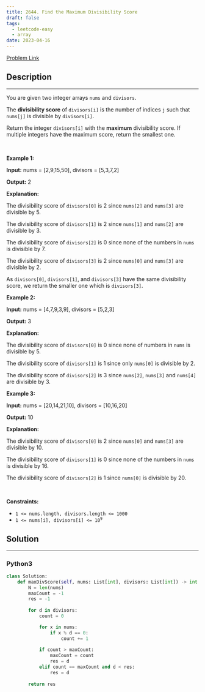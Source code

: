 ```yaml
---
title: 2644. Find the Maximum Divisibility Score
draft: false
tags: 
  - leetcode-easy
  - array
date: 2023-04-16
---
```


[Problem Link](https://leetcode.com/problems/find-the-maximum-divisibility-score/)

## Description

---
<p>You are given two integer arrays <code>nums</code> and <code>divisors</code>.</p>

<p>The <strong>divisibility score</strong> of <code>divisors[i]</code> is the number of indices <code>j</code> such that <code>nums[j]</code> is divisible by <code>divisors[i]</code>.</p>

<p>Return the integer <code>divisors[i]</code> with the <strong>maximum</strong> divisibility score. If multiple integers have the maximum score, return the smallest one.</p>

<p>&nbsp;</p>
<p><strong class="example">Example 1:</strong></p>

<div class="example-block">
<p><strong>Input:</strong> <span class="example-io">nums = [2,9,15,50], divisors = [5,3,7,2]</span></p>

<p><strong>Output:</strong> <span class="example-io">2</span></p>

<p><strong>Explanation:</strong></p>

<p>The divisibility score of <code>divisors[0]</code> is 2 since <code>nums[2]</code> and <code>nums[3]</code> are divisible by 5.</p>

<p>The divisibility score of <code>divisors[1]</code> is 2 since <code>nums[1]</code> and <code>nums[2]</code> are divisible by 3.</p>

<p>The divisibility score of <code>divisors[2]</code> is 0 since none of the numbers in <code>nums</code> is divisible by 7.</p>

<p>The divisibility score of <code>divisors[3]</code> is 2 since <code>nums[0]</code> and <code>nums[3]</code> are divisible by 2.</p>

<p>As <code>divisors[0]</code>,&nbsp;<code>divisors[1]</code>, and <code>divisors[3]</code> have the same divisibility score, we return the smaller one which is <code>divisors[3]</code>.</p>
</div>

<p><strong class="example">Example 2:</strong></p>

<div class="example-block">
<p><strong>Input:</strong> <span class="example-io">nums = [4,7,9,3,9], divisors = [5,2,3]</span></p>

<p><strong>Output:</strong> <span class="example-io">3</span></p>

<p><strong>Explanation:</strong></p>

<p>The divisibility score of <code>divisors[0]</code> is 0 since none of numbers in <code>nums</code> is divisible by 5.</p>

<p>The divisibility score of <code>divisors[1]</code> is 1 since only <code>nums[0]</code> is divisible by 2.</p>

<p>The divisibility score of <code>divisors[2]</code> is 3 since <code>nums[2]</code>, <code>nums[3]</code> and <code>nums[4]</code> are divisible by 3.</p>
</div>

<p><strong class="example">Example 3:</strong></p>

<div class="example-block">
<p><strong>Input:</strong> <span class="example-io">nums = [20,14,21,10], divisors = [10,16,20]</span></p>

<p><strong>Output:</strong> <span class="example-io">10</span></p>

<p><strong>Explanation:</strong></p>

<p>The divisibility score of <code>divisors[0]</code> is 2 since <code>nums[0]</code> and <code>nums[3]</code> are divisible by 10.</p>

<p>The divisibility score of <code>divisors[1]</code> is 0 since none of the numbers in <code>nums</code> is divisible by 16.</p>

<p>The divisibility score of <code>divisors[2]</code> is 1 since <code>nums[0]</code> is divisible by 20.</p>
</div>

<p>&nbsp;</p>
<p><strong>Constraints:</strong></p>

<ul>
	<li><code>1 &lt;= nums.length, divisors.length &lt;= 1000</code></li>
	<li><code>1 &lt;= nums[i], divisors[i] &lt;= 10<sup>9</sup></code></li>
</ul>


## Solution

---
### Python3
``` py title='find-the-maximum-divisibility-score'
class Solution:
    def maxDivScore(self, nums: List[int], divisors: List[int]) -> int:
        N = len(nums)
        maxCount = -1
        res = -1
        
        for d in divisors:
            count = 0

            for x in nums:
                if x % d == 0:
                    count += 1
            
            if count > maxCount:
                maxCount = count
                res = d
            elif count == maxCount and d < res:
                res = d
    
        return res
                
```


